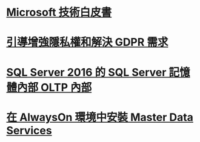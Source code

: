 # [Microsoft 技術白皮書](microsoft-white-papers.md)
# [引導增強隱私權和解決 GDPR 需求](../relational-databases/security/microsoft-sql-and-the-gdpr-requirements.md) 
# [SQL Server 2016 的 SQL Server 記憶體內部 OLTP 內部](../relational-databases/in-memory-oltp/sql-server-in-memory-oltp-internals-for-sql-server-2016.md)
# [在 AlwaysOn 環境中安裝 Master Data Services](../master-data-services/installing-mds-in-an-alwayson-group-environment/installing-mds-in-an-alwayson-group-environment.md)

